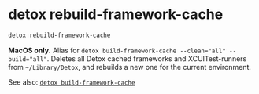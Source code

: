 # detox rebuild-framework-cache

```bash
detox rebuild-framework-cache
```

**MacOS only.**
Alias for `detox build-framework-cache --clean="all" --build="all"`. 
Deletes all Detox cached frameworks and XCUITest-runners from `~/Library/Detox`, 
and rebuilds a new one for the current environment.

See also: [`detox build-framework-cache`](build-framework-cache.md)

